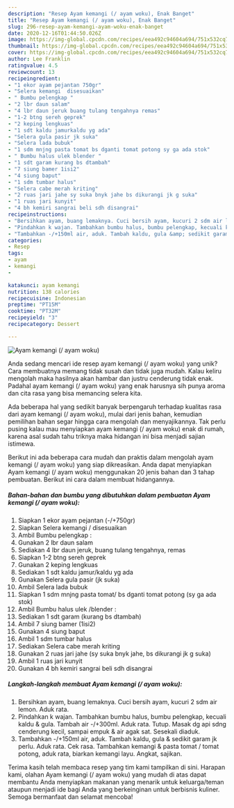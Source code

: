 ```yaml
---
description: "Resep Ayam kemangi (/ ayam woku), Enak Banget"
title: "Resep Ayam kemangi (/ ayam woku), Enak Banget"
slug: 296-resep-ayam-kemangi-ayam-woku-enak-banget
date: 2020-12-16T01:44:50.026Z
image: https://img-global.cpcdn.com/recipes/eea492c94604a694/751x532cq70/ayam-kemangi-ayam-woku-foto-resep-utama.jpg
thumbnail: https://img-global.cpcdn.com/recipes/eea492c94604a694/751x532cq70/ayam-kemangi-ayam-woku-foto-resep-utama.jpg
cover: https://img-global.cpcdn.com/recipes/eea492c94604a694/751x532cq70/ayam-kemangi-ayam-woku-foto-resep-utama.jpg
author: Lee Franklin
ratingvalue: 4.5
reviewcount: 13
recipeingredient:
- "1 ekor ayam pejantan 750gr"
- "Selera kemangi  disesuaikan"
- " Bumbu pelengkap "
- "2 lbr daun salam"
- "4 lbr daun jeruk buang tulang tengahnya remas"
- "1-2 btng sereh geprek"
- "2 keping lengkuas"
- "1 sdt kaldu jamurkaldu yg ada"
- "Selera gula pasir jk suka"
- "Selera lada bubuk"
- "1 sdm mnjng pasta tomat bs dganti tomat potong sy ga ada stok"
- " Bumbu halus ulek blender "
- "1 sdt garam kurang bs dtambah"
- "7 siung bamer 1isi2"
- "4 siung baput"
- "1 sdm tumbar halus"
- "Selera cabe merah kriting"
- "2 ruas jari jahe sy suka bnyk jahe bs dikurangi jk g suka"
- "1 ruas jari kunyit"
- "4 bh kemiri sangrai beli sdh disangrai"
recipeinstructions:
- "Bersihkan ayam, buang lemaknya. Cuci bersih ayam, kucuri 2 sdm air lemon. Aduk rata."
- "Pindahkan k wajan. Tambahkan bumbu halus, bumbu pelengkap, kecuali kaldu &amp; gula. Tambah air -/+300ml. Aduk rata. Tutup. Masak dg api sdng cenderung kecil, sampai empuk &amp; air agak sat. Sesekali diaduk."
- "Tambahkan -/+150ml air, aduk. Tambah kaldu, gula &amp; sedikit garam jk perlu. Aduk rata. Cek rasa. Tambahkan kemangi &amp; pasta tomat / tomat potong, aduk rata, biarkan kemangi layu. Angkat, sajikan."
categories:
- Resep
tags:
- ayam
- kemangi
- 

katakunci: ayam kemangi  
nutrition: 138 calories
recipecuisine: Indonesian
preptime: "PT15M"
cooktime: "PT32M"
recipeyield: "3"
recipecategory: Dessert

---
```



![Ayam kemangi (/ ayam woku)](https://img-global.cpcdn.com/recipes/eea492c94604a694/751x532cq70/ayam-kemangi-ayam-woku-foto-resep-utama.jpg)

Anda sedang mencari ide resep ayam kemangi (/ ayam woku) yang unik? Cara membuatnya memang tidak susah dan tidak juga mudah. Kalau keliru mengolah maka hasilnya akan hambar dan justru cenderung tidak enak. Padahal ayam kemangi (/ ayam woku) yang enak harusnya sih punya aroma dan cita rasa yang bisa memancing selera kita.



Ada beberapa hal yang sedikit banyak berpengaruh terhadap kualitas rasa dari ayam kemangi (/ ayam woku), mulai dari jenis bahan, kemudian pemilihan bahan segar hingga cara mengolah dan menyajikannya. Tak perlu pusing kalau mau menyiapkan ayam kemangi (/ ayam woku) enak di rumah, karena asal sudah tahu triknya maka hidangan ini bisa menjadi sajian istimewa.


Berikut ini ada beberapa cara mudah dan praktis dalam mengolah ayam kemangi (/ ayam woku) yang siap dikreasikan. Anda dapat menyiapkan Ayam kemangi (/ ayam woku) menggunakan 20 jenis bahan dan 3 tahap pembuatan. Berikut ini cara dalam membuat hidangannya.

<!--inarticleads1-->

##### Bahan-bahan dan bumbu yang dibutuhkan dalam pembuatan Ayam kemangi (/ ayam woku):

1. Siapkan 1 ekor ayam pejantan (-/+750gr)
1. Siapkan Selera kemangi / disesuaikan
1. Ambil  Bumbu pelengkap :
1. Gunakan 2 lbr daun salam
1. Sediakan 4 lbr daun jeruk, buang tulang tengahnya, remas
1. Siapkan 1-2 btng sereh geprek
1. Gunakan 2 keping lengkuas
1. Sediakan 1 sdt kaldu jamur/kaldu yg ada
1. Gunakan Selera gula pasir (jk suka)
1. Ambil Selera lada bubuk
1. Siapkan 1 sdm mnjng pasta tomat/ bs dganti tomat potong (sy ga ada stok)
1. Ambil  Bumbu halus ulek /blender :
1. Sediakan 1 sdt garam (kurang bs dtambah)
1. Ambil 7 siung bamer (1isi2)
1. Gunakan 4 siung baput
1. Ambil 1 sdm tumbar halus
1. Sediakan Selera cabe merah kriting
1. Gunakan 2 ruas jari jahe (sy suka bnyk jahe, bs dikurangi jk g suka)
1. Ambil 1 ruas jari kunyit
1. Gunakan 4 bh kemiri sangrai beli sdh disangrai




<!--inarticleads2-->

##### Langkah-langkah membuat Ayam kemangi (/ ayam woku):

1. Bersihkan ayam, buang lemaknya. Cuci bersih ayam, kucuri 2 sdm air lemon. Aduk rata.
1. Pindahkan k wajan. Tambahkan bumbu halus, bumbu pelengkap, kecuali kaldu &amp; gula. Tambah air -/+300ml. Aduk rata. Tutup. Masak dg api sdng cenderung kecil, sampai empuk &amp; air agak sat. Sesekali diaduk.
1. Tambahkan -/+150ml air, aduk. Tambah kaldu, gula &amp; sedikit garam jk perlu. Aduk rata. Cek rasa. Tambahkan kemangi &amp; pasta tomat / tomat potong, aduk rata, biarkan kemangi layu. Angkat, sajikan.




Terima kasih telah membaca resep yang tim kami tampilkan di sini. Harapan kami, olahan Ayam kemangi (/ ayam woku) yang mudah di atas dapat membantu Anda menyiapkan makanan yang menarik untuk keluarga/teman ataupun menjadi ide bagi Anda yang berkeinginan untuk berbisnis kuliner. Semoga bermanfaat dan selamat mencoba!
